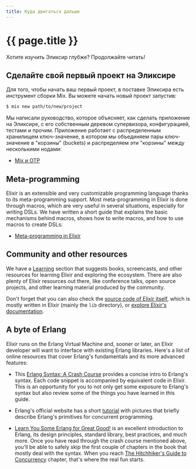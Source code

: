 ```yaml
---
title: Куда двигаться дальше
---
```


# {{ page.title }}

Хотите изучить Эликсир глубже? Продолжайте читать!

## Сделайте свой первый проект на Эликсире

Для того, чтобы начать ваш первый проект, в поставке Эликсира есть инструмент сборки Mix. Вы можете начать новый проект запустив:

```bash
$ mix new path/to/new/project
```

Мы написали руководство, которое объясняет, как сделать приложение на Эликсире, с его собственным деревом супервизора, конфигурацией, тестами и прочим. Приложение работает с распределенным хранилищем ключ-значение, в котором мы объединяем пары ключ-значение в "корзины" (buckets) и распределяем эти "корзины" между несколькими нодами:

* [Mix и OTP](/getting-started/mix-otp/introduction-to-mix.html)

## Meta-programming

Elixir is an extensible and very customizable programming language thanks to its meta-programming support. Most meta-programming in Elixir is done through macros, which are very useful in several situations, especially for writing DSLs. We have written a short guide that explains the basic mechanisms behind macros, shows how to write macros, and how to use macros to create DSLs:

* [Meta-programming in Elixir](/getting-started/meta/quote-and-unquote.html)

## Community and other resources

We have a [Learning](/learning.html) section that suggests books, screencasts, and other resources for learning Elixir and exploring the ecosystem. There are also plenty of Elixir resources out there, like conference talks, open source projects, and other learning material produced by the community.

Don't forget that you can also check the [source code of Elixir itself](https://github.com/elixir-lang/elixir), which is mostly written in Elixir (mainly the `lib` directory), or [explore Elixir's documentation](/docs.html).

## A byte of Erlang

Elixir runs on the Erlang Virtual Machine and, sooner or later, an Elixir developer will want to interface with existing Erlang libraries. Here's a list of online resources that cover Erlang's fundamentals and its more advanced features:

* This [Erlang Syntax: A Crash Course](/crash-course.html) provides a concise intro to Erlang's syntax. Each code snippet is accompanied by equivalent code in Elixir. This is an opportunity for you to not only get some exposure to Erlang's syntax but also review some of the things you have learned in this guide.

* Erlang's official website has a short [tutorial](http://www.erlang.org/course/concurrent_programming.html) with pictures that briefly describe Erlang's primitives for concurrent programming.

* [Learn You Some Erlang for Great Good!](http://learnyousomeerlang.com/) is an excellent introduction to Erlang, its design principles, standard library, best practices, and much more. Once you have read through the crash course mentioned above, you'll be able to safely skip the first couple of chapters in the book that mostly deal with the syntax. When you reach [The Hitchhiker's Guide to Concurrency](http://learnyousomeerlang.com/the-hitchhikers-guide-to-concurrency) chapter, that's where the real fun starts.